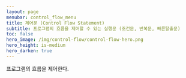 ```yaml
---
layout: page
menubar: control_flow_menu
title: 제어문 (Control Flow Statement)
subtitle: 프로그램의 흐름을 제어할 수 있는 실행문 (조건문, 반복문, 빠른탈출문)
toc: false
hero_image: /img/control-flow/control-flow-hero.png
hero_height: is-medium
hero_darken: true
---
```


프로그램의 흐름을 제어한다.